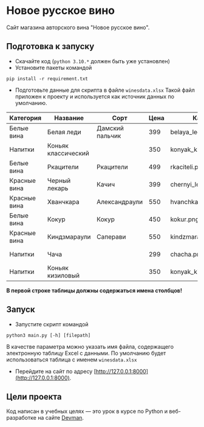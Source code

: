 # Новое русское вино

Сайт магазина авторского вина "Новое русское вино".

## Подготовка к запуску

- Скачайте код (`python 3.10.*` должен быть уже установлен)
- Установите пакеты командой

```shell
pip install -r requirement.txt
```

- Подготовьте данные для скрипта в файле `winesdata.xlsx` Такой файл приложен к проекту и используется как источник данных по умолчанию.

|**Категория**|**Название**|**Сорт**|**Цена**|**Картинка**|**Акция**|
|---|---|---|---|---|---|
Белые вина|Белая леди|Дамский пальчик|399|belaya_ledi.png|Выгодное предложение
Напитки|Коньяк классический||350|konyak_klassicheskyi.png|
Белые вина|Ркацители|Ркацители|499|rkaciteli.png|
Красные вина|Черный лекарь|Качич|399|chernyi_lekar.png|
Красные вина|Хванчкара|Александраули|550|hvanchkara.png|
Белые вина|Кокур|Кокур|450|kokur.png|
Красные вина|Киндзмараули|Саперави|550|kindzmarauli.png|
Напитки|Чача||299|chacha.png|Выгодное предложение
Напитки|Коньяк кизиловый||350|konyak_kizilovyi.png|

**В первой строке таблицы должны содержаться имена столбцов!**

## Запуск

- Запустите скрипт командой

```shell
python3 main.py [-h] [filepath]
```

В качестве параметра можно указать имя файла, содержащего электронную таблицу Excel с данными. По умолчанию будет использоваться таблица с именем `winesdata.xlsx`

- Перейдите на сайт по адресу [http://127.0.0.1:8000](http://127.0.0.1:8000).

## Цели проекта

Код написан в учебных целях — это урок в курсе по Python и веб-разработке на сайте [Devman](https://dvmn.org).
